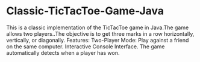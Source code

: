 # Classic-TicTacToe-Game-Java
This is a classic implementation of the TicTacToe game in Java.The game allows two players..The objective is to get three marks in a row horizontally, vertically, or diagonally. Features: Two-Player Mode: Play against a friend on the same computer. Interactive Console Interface. The game automatically detects when a player has won.

